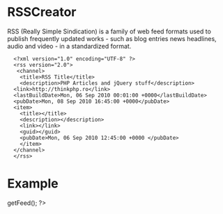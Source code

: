 RSSCreator
==========

   RSS (Really Simple Sindication) is a family of web feed formats 
   used to publish frequently updated works - such as blog entries
   news headlines, audio and video - in a standardized format.

      <?xml version="1.0" encoding="UTF-8" ?>
      <rss version="2.0">
       <channel>
        <title>RSS Title</title>
        <description>PHP Articles and jQuery stuff</description>
   	  <link>http://thinkphp.ro</link>
	  <lastBuildDate>Mon, 06 Sep 2010 00:01:00 +0000</lastBuildDate>
	  <pubDate>Mon, 08 Sep 2010 16:45:00 +0000</pubDate>
	  <item>
		<title></title>
		<description></description>
		<link></link>
		<guid></guid>
		<pubDate>Mon, 06 Sep 2010 12:45:00 +0000 </pubDate>
        </item>
      </channel>
      </rss>

Example
=======

   <?php

     //include class dbconnect
     require_once('db.class.php');

     //include class rss
     require_once('rss.class.php');

     //will be outputting an RSS+XML document
     header("Content-Type: application/rss+xml");

     //instantiate the object ....create an object 
     $rss = new RSS('My RSS Adrian Statescu','http://thinkphp.ro','PHP Articles and MooTools Stuff');

     //call the method getFeed() that will return the actual RSS 
     //feed once it has been constructed in the class,
     //so, perform an echo on the return value to write the data
     echo$rss->getFeed();

   ?>
